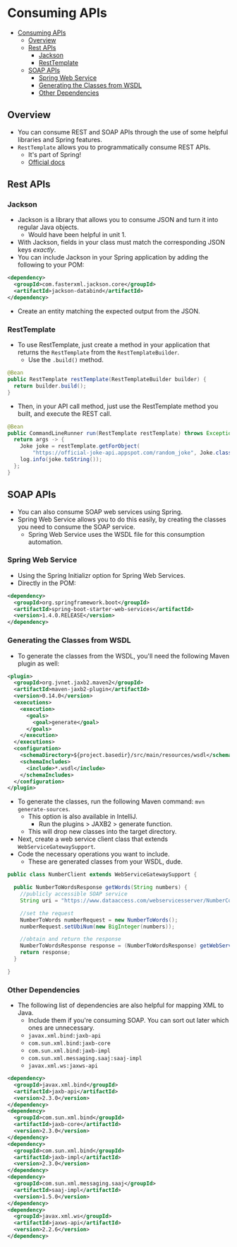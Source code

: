 # Consuming APIs

<!-- TOC -->

- [Consuming APIs](#consuming-apis)
  - [Overview](#overview)
  - [Rest APIs](#rest-apis)
    - [Jackson](#jackson)
    - [RestTemplate](#resttemplate)
  - [SOAP APIs](#soap-apis)
    - [Spring Web Service](#spring-web-service)
    - [Generating the Classes from WSDL](#generating-the-classes-from-wsdl)
    - [Other Dependencies](#other-dependencies)

<!-- /TOC -->

## Overview

- You can consume REST and SOAP APIs through the use of some helpful libraries and Spring features.
- `RestTemplate` allows you to programmatically consume REST APIs.
  - It's part of Spring!
  - [Official docs](https://docs.spring.io/spring/docs/current/javadoc-api/org/springframework/web/client/RestTemplate.html)

## Rest APIs

### Jackson

- Jackson is a library that allows you to consume JSON and turn it into regular Java objects.
  - Would have been helpful in unit 1.
- With Jackson, fields in your class must match the corresponding JSON keys _exactly_.
- You can include Jackson in your Spring application by adding the following to your POM:

```xml
<dependency>
  <groupId>com.fasterxml.jackson.core</groupId>
  <artifactId>jackson-databind</artifactId>
</dependency>
```

- Create an entity matching the expected output from the JSON.

### RestTemplate

- To use RestTemplate, just create a method in your application that returns the `RestTemplate` from the `RestTemplateBuilder`.
  - Use the `.build()` method.

```java
@Bean
public RestTemplate restTemplate(RestTemplateBuilder builder) {
  return builder.build();
}
```

- Then, in your API call method, just use the RestTemplate method you built, and execute the REST call.

```java
@Bean
public CommandLineRunner run(RestTemplate restTemplate) throws Exception {
  return args -> {
    Joke joke = restTemplate.getForObject(
        "https://official-joke-api.appspot.com/random_joke", Joke.class);
    log.info(joke.toString());
  };
}
```

## SOAP APIs

- You can also consume SOAP web services using Spring.
- Spring Web Service allows you to do this easily, by creating the classes you need to consume the SOAP service.
  - Spring Web Service uses the WSDL file for this consumption automation.

### Spring Web Service

- Using the Spring Initializr option for Spring Web Services.
- Directly in the POM:

```xml
<dependency>
  <groupId>org.springframework.boot</groupId>
  <artifactId>spring-boot-starter-web-services</artifactId>
  <version>1.4.0.RELEASE</version>
</dependency>
```

### Generating the Classes from WSDL

- To generate the classes from the WSDL, you'll need the following Maven plugin as well:

```xml
<plugin>
  <groupId>org.jvnet.jaxb2.maven2</groupId>
  <artifactId>maven-jaxb2-plugin</artifactId>
  <version>0.14.0</version>
  <executions>
    <execution>
      <goals>
        <goal>generate</goal>
      </goals>
    </execution>
  </executions>
  <configuration>
    <schemaDirectory>${project.basedir}/src/main/resources/wsdl</schemaDirectory>
    <schemaIncludes>
      <include>*.wsdl</include>
    </schemaIncludes>
  </configuration>
</plugin>
```

- To generate the classes, run the following Maven command: `mvn generate-sources`.
  - This option is also available in IntelliJ.
    - Run the plugins > JAXB2 > generate function.
  - This will drop new classes into the target directory.
- Next, create a web service client class that extends `WebServiceGatewaySupport`.
- Code the necessary operations you want to include.
  - These are generated classes from your WSDL, dude.

```java
public class NumberClient extends WebServiceGatewaySupport {

  public NumberToWordsResponse getWords(String numbers) {
    //publicly accessible SOAP service
    String uri = "https://www.dataaccess.com/webservicesserver/NumberConversion.wso";

    //set the request
    NumberToWords numberRequest = new NumberToWords();
    numberRequest.setUbiNum(new BigInteger(numbers));

    //obtain and return the response
    NumberToWordsResponse response = (NumberToWordsResponse) getWebServiceTemplate().marshalSendAndReceive(uri,numberRequest);
    return response;
  }

}
```

### Other Dependencies

- The following list of dependencies are also helpful for mapping XML to Java.
  - Include them if you're consuming SOAP. You can sort out later which ones are unnecessary.
  - `javax.xml.bind:jaxb-api`
  - `com.sun.xml.bind:jaxb-core`
  - `com.sun.xml.bind:jaxb-impl`
  - `com.sun.xml.messaging.saaj:saaj-impl`
  - `javax.xml.ws:jaxws-api`

```xml
<dependency>
  <groupId>javax.xml.bind</groupId>
  <artifactId>jaxb-api</artifactId>
  <version>2.3.0</version>
</dependency>
<dependency>
  <groupId>com.sun.xml.bind</groupId>
  <artifactId>jaxb-core</artifactId>
  <version>2.3.0</version>
</dependency>
<dependency>
  <groupId>com.sun.xml.bind</groupId>
  <artifactId>jaxb-impl</artifactId>
  <version>2.3.0</version>
</dependency>
<dependency>
  <groupId>com.sun.xml.messaging.saaj</groupId>
  <artifactId>saaj-impl</artifactId>
  <version>1.5.0</version>
</dependency>
<dependency>
  <groupId>javax.xml.ws</groupId>
  <artifactId>jaxws-api</artifactId>
  <version>2.2.6</version>
</dependency>
```
